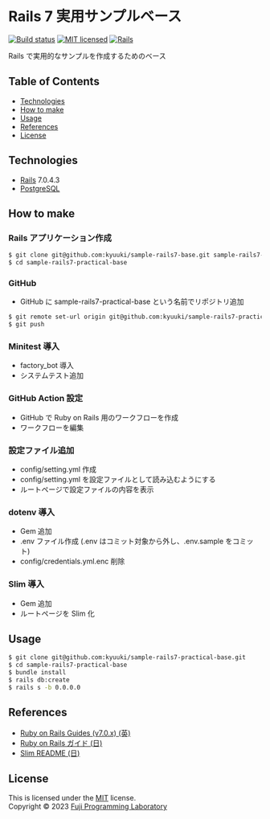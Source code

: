 Rails 7 実用サンプルベース
==========================

[![Build status][shield-build]](#)
[![MIT licensed][shield-license]](#)
[![Rails][shield-rails]][rails]

Rails で実用的なサンプルを作成するためのベース

## Table of Contents

* [Technologies](#technologies)
* [How to make](#how-to-make)
* [Usage](#usage)
* [References](#references)
* [License](#license)

## Technologies

* [Rails][rails] 7.0.4.3
* [PostgreSQL][postgresql]

## How to make

### Rails アプリケーション作成

```sh
$ git clone git@github.com:kyuuki/sample-rails7-base.git sample-rails7-practical-base
$ cd sample-rails7-practical-base
```

### GitHub

- GitHub に sample-rails7-practical-base という名前でリポジトリ追加

```sh
$ git remote set-url origin git@github.com:kyuuki/sample-rails7-practical-base.git
$ git push
```

### Minitest 導入

- factory_bot 導入
- システムテスト追加

### GitHub Action 設定

- GitHub で Ruby on Rails 用のワークフローを作成
- ワークフローを編集

### 設定ファイル追加

- config/setting.yml 作成
- config/setting.yml を設定ファイルとして読み込むようにする
- ルートページで設定ファイルの内容を表示

### dotenv 導入

- Gem 追加
- .env ファイル作成 (.env はコミット対象から外し、.env.sample をコミット)
- config/credentials.yml.enc 削除

### Slim 導入

- Gem 追加
- ルートページを Slim 化

## Usage

```sh
$ git clone git@github.com:kyuuki/sample-rails7-practical-base.git
$ cd sample-rails7-practical-base
$ bundle install
$ rails db:create
$ rails s -b 0.0.0.0
```

## References

* [Ruby on Rails Guides (v7.0.x) (英)](https://guides.rubyonrails.org/v7.0/)
* [Ruby on Rails ガイド (日)](https://railsguides.jp/)
* [Slim README (日)](https://github.com/slim-template/slim/blob/main/README.jp.md)

## License

This is licensed under the [MIT](https://choosealicense.com/licenses/mit/) license.  
Copyright &copy; 2023 [Fuji Programming Laboratory](https://fuji-labo.com/)



[rails]: https://rubyonrails.org/
[postgresql]: https://www.postgresql.org/

[shield-build]: https://img.shields.io/badge/build-passing-brightgreen.svg
[shield-license]: https://img.shields.io/badge/license-MIT-blue.svg
[shield-rails]: https://img.shields.io/badge/-Rails-CC0000.svg?logo=ruby-on-rails&style=flat

